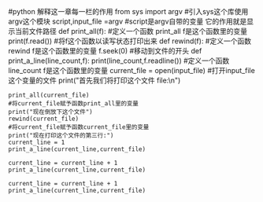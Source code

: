 #python 解释这一章每一栏的作用
    from sys import argv
    #引入sys这个库使用argv这个模块
    script,input_file =argv
    #script是argv自带的变量 它的作用就是显示当前文件路径
    def print_all(f):
    #定义一个函数 print_all f是这个函数里的变量
    print(f.read())
    #将f这个函数以读写状态打印出来
    def rewind(f):
    #定义一个函数 rewind f是这个函数里的变量
    f.seek(0)
    #移动到文件的开头
    def print_a_line(line_count,f):
    print(line_count,f.readline())
    #定义一个函数 line_count f是这个函数里的变量
    current_file = open(input_file)
    #打开input_file这个变量的文件
    print("首先我们将打印这个文件 file:\n")

    print_all(current_file)
    #将current_file赋予函数print_all里的变量
    print("现在倒放下这个文件")
    rewind(current_file)
    #将current_file赋予函数current_file里的变量
    print("现在打印这个文件的第三行:")
    current_line = 1
    print_a_line(current_line,current_file)

    current_line = current_line + 1
    print_a_line(current_line,current_file)

    current_line = current_line + 1
    print_a_line(current_line,current_file)